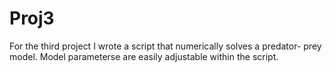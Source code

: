 # Proj3

For the third project I wrote a script that numerically solves a predator- prey model. Model parameterse are easily adjustable within the script.  
